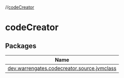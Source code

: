 //[codeCreator](index.md)

# codeCreator

## Packages

| Name |
|---|
| [dev.warrengates.codecreator.source.jvmclass](code-creator/dev.warrengates.codecreator.source.jvmclass/index.md) |
